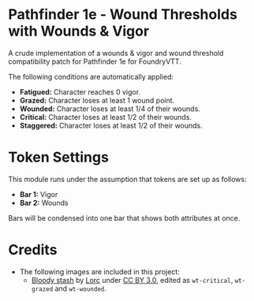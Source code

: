 # Pathfinder 1e - Wound Thresholds with Wounds & Vigor

A crude implementation of a wounds & vigor and wound threshold
compatibility patch for Pathfinder 1e for FoundryVTT.

The following conditions are automatically applied:
- **Fatigued:** Character reaches 0 vigor.
- **Grazed:** Character loses at least 1 wound point.
- **Wounded:** Character loses at least 1/4 of their wounds.
- **Critical:** Character loses at least 1/2 of their wounds.
- **Staggered:** Character loses at least 1/2 of their wounds.

# Token Settings

This module runs under the assumption that tokens are set up as follows:
- **Bar 1:** Vigor
- **Bar 2:** Wounds

Bars will be condensed into one bar that shows both attributes at once.

# Credits

- The following images are included in this project:
    - [Bloody stash](https://game-icons.net/1x1/lorc/bloody-stash.html) by [Lorc](https://lorcblog.blogspot.com/) under [CC BY 3.0](https://creativecommons.org/licenses/by/3.0/), edited as `wt-critical`, `wt-grazed` and `wt-wounded`.